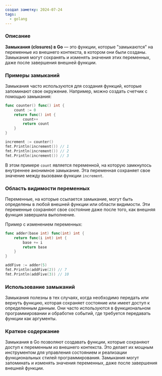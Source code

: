 ```yaml
---
создал заметку: 2024-07-24
tags:
  - golang
---
```

### Описание
**Замыкания (closures) в Go** — это функции, которые "замыкаются" на переменные из внешнего контекста, в котором они были созданы. Замыкания могут сохранять и изменять значения этих переменных, даже после завершения внешней функции.

### Примеры замыканий

Замыкания часто используются для создания функций, которые запоминают свое окружение. Например, можно создать счетчик с помощью замыкания:
```go
func counter() func() int {
    count := 0
    return func() int {
        count++
        return count
    }
}

increment := counter()
fmt.Println(increment()) // 1
fmt.Println(increment()) // 2
fmt.Println(increment()) // 3
```
В этом примере `count` является переменной, на которую замкнулось внутреннее анонимное замыкание. Эта переменная сохраняет свое значение между вызовами функции `increment`.

### Область видимости переменных

Переменные, на которые ссылается замыкание, могут быть определены в любой внешней функции или области видимости. Эти переменные сохраняют свое состояние даже после того, как внешняя функция завершила выполнение.

Пример с изменением переменных:
```go
func adder(base int) func(int) int {
    return func(i int) int {
        base += i
        return base
    }
}

addFive := adder(5)
fmt.Println(addFive(2)) // 7
fmt.Println(addFive(3)) // 10
```

### Использование замыканий

Замыкания полезны в тех случаях, когда необходимо передать или вернуть функцию, которая сохраняет состояние или имеет доступ к определенным данным. Они часто используются в функциональном программировании и обработке событий, где требуется передавать функции как аргументы.

### Краткое содержание

Замыкания в Go позволяют создавать функции, которые сохраняют доступ к переменным из внешнего контекста. Это делает их мощным инструментом для управления состоянием и реализации функциональных стилей программирования. Замыкания могут запоминать и изменять значения переменных, даже после завершения внешней функции.
